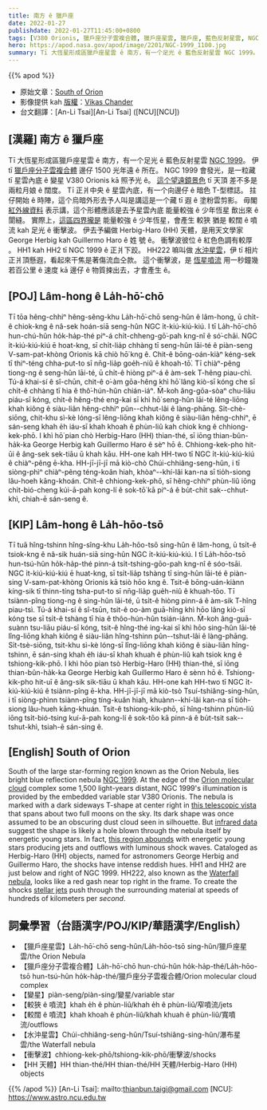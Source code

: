 ```yaml
---
title: 南方 ê 獵戶座
date: 2022-01-27
publishdate: 2022-01-27T11:45:00+0800
tags: [V380 Orionis, 獵戶座分子雲複合體, 獵戶座星雲, 獵戶座, 藍色反射星雲, NGC 1999, HH1, HH2, HH222, HH 天體, Herbig-Haro 天體, 噴流]
hero: https://apod.nasa.gov/apod/image/2201/NGC-1999_1100.jpg
summary: Tī 大恆星形成區獵戶座星雲 ê 南方，有一个足光 ê 藍色反射星雲 NGC 1999。
---
```


{{% apod %}}

- 原始文章：[South of Orion](https://apod.nasa.gov/apod/ap220127.html)
- 影像提供 kah [版權][Copyright]：[Vikas Chander](https://www.vikaschander.com/)
- 台文翻譯：[An-Li Tsai][An-Li Tsai] ([NCU][NCU])

## [漢羅] 南方 ê 獵戶座
Tī 大恆星形成區獵戶座星雲 ê 南方，有一个足光 ê 藍色反射星雲 [NGC 1999][NGC 1999]。
伊 tī [獵戶座分子雲複合體][Orion molecular cloud] 邊仔 1500 光年遠 ê 所在。
NGC 1999 會發光，是一粒藏 tī 星雲內底 ê 變星 V380 Orionis kā 照予光 ê。
[這个望遠鏡景色][this telescopic vista] tī 天頂 差不多是兩粒月娘 ê 闊度。
Tī 正爿中央 ê 星雲內底，有一个向邊仔 ê 暗色 T-型標誌。
拄仔開始 ê 時陣，這个烏暗外形去予人叫是講這是一个藏 tī 遐 ê 塗粉雲剪影。
毋閣 [紅外線資料][infrared data] 表示講，這个形體應該是去予星雲內底 能量較強 ê 少年恆星 歕出來 ê 閬縫。
實際上，[這區四界攏是][this region abounds] 能量較強 ê 少年恆星，會產生 較狹 猶是 較闊 ê 噴流 kah 足光 ê 衝擊波。
伊去予編做 Herbig-Haro (HH) 天體，是用天文學家 George Herbig kah Guillermo Haro ê 姓 號 ê。
衝擊波彼位 ê 紅色色調有較厚 。
HH1 kah HH2 tī NGC 1999 ê 正爿下跤。
HH222 嘛叫做 [水沖星雲][Waterfall nebula]，伊 tī 相片正爿頂懸遐，看起來干焦是著傷流血仝款。
這个衝擊波，是 [恆星噴流][stellar jets t] 用一秒鐘幾若百公里 ê 速度 kā 邊仔 ê 物質捒出去，才會產生 ê。

## [POJ] Lâm-hong ê La̍h-hō͘-chō
Tī tōa hêng-chhiⁿ hêng-sêng-khu La̍h-hō͘-chō seng-hûn ê lâm-hong, ū chi̍t-ê chiok-kng ê nâ-sek hoán-siā seng-hûn NGC i̍t-kiú-kiú-kiú.
I tī La̍h-hō͘-chō hun-chú-hûn ho̍k-ha̍p-thé piⁿ-á chi̍t-chheng-gō͘-pah kng-nî ê só͘-chāi.
NGC i̍t-kiú-kiú-kiú ē hoat-kng, sī chi̍t-lia̍p chhàng tī seng-hûn lāi-té ê piàn-seng V-sam-pat-khòng Orionis kā chiò hō͘ kng ê.
Chit-ê bōng-oán-kiàⁿ kéng-sek tī thiⁿ-téng chha-put-to sī nn̄g-lia̍p goe̍h-niû ê khoah-tō͘.
Tī chiàⁿ-pêng tiong-ng ê seng-hûn lāi-té, ū chi̍t-ê hiòng piⁿ-á ê àm-sek T-hêng piau-chì.
Tú-á khai-sí ê sî-chūn, chit-ê o͘-àm gōa-hêng khì hō͘ lâng kiò-sī kóng che sī chi̍t-ê chhàng tī hia ê thô͘-hún-hûn chián-iáⁿ.
M̄-koh âng-gōa-sòaⁿ chu-liāu piáu-sī kóng, chit-ê hêng-thé eng-kai sī khì hō͘ seng-hûn lāi-té lêng-liōng khah kiông ê siàu-liân hêng-chhiⁿ pûn--chhut-lâi ê làng-phāng.
Si̍t-chè-siōng, chit-khu sì-kè lóng-sī lêng-liōng khah kiông ê siàu-liân hêng-chhiⁿ, ē sán-seng khah e̍h iáu-sī khah khoah ê phùn-liû kah chiok kng ê chhiong-kek-phō.
I khì hō͘ pian chò Herbig-Haro (HH) thian-thé, sī iōng thian-bûn-ha̍k-ka George Herbig kah Guillermo Haro ê sèⁿ hō ê.
Chhiong-kek-pho hit-ūi ê âng-sek sek-tiāu ū khah kāu.
HH-one kah HH-two tī NGC i̍t-kiú-kiú-kiú ê chiàⁿ-pêng ē-kha.
HH-jī-jī-jī mā kiò-chò Chúi-chhiâng-seng-hûn, i tī siòng-phìⁿ chiàⁿ-pêng téng-koân hiah, khòaⁿ--khí-lâi kan-na sī tio̍h-siong lâu-hoeh kāng-khoán.
Chit-ê chhiong-kek-phō, sī hêng-chhiⁿ phùn-liû iōng chi̍t-bió-cheng kúi-ā-pah kong-lí ê sok-tō͘ kā piⁿ-á ê bu̍t-chit sak--chhut-khì, chiah-ē sán-seng ê.

## [KIP] Lâm-hong ê La̍h-hōo-tsō
Tī tuā hîng-tshinn hîng-sîng-khu La̍h-hōo-tsō sing-hûn ê lâm-hong, ū tsi̍t-ê tsiok-kng ê nâ-sik huán-siā sing-hûn NGC i̍t-kiú-kiú-kiú.
I tī La̍h-hōo-tsō hun-tsú-hûn ho̍k-ha̍p-thé pinn-á tsi̍t-tshing-gōo-pah kng-nî ê sóo-tsāi.
NGC i̍t-kiú-kiú-kiú ē huat-kng, sī tsi̍t-lia̍p tshàng tī sing-hûn lāi-té ê piàn-sing V-sam-pat-khòng Orionis kā tsiò hōo kng ê.
Tsit-ê bōng-uán-kiànn kíng-sik tī thinn-tíng tsha-put-to sī nn̄g-lia̍p gue̍h-niû ê khuah-tōo.
Tī tsiànn-pîng tiong-ng ê sing-hûn lāi-té, ū tsi̍t-ê hiòng pinn-á ê àm-sik T-hîng piau-tsì.
Tú-á khai-sí ê sî-tsūn, tsit-ê oo-àm guā-hîng khì hōo lâng kiò-sī kóng tse sī tsi̍t-ê tshàng tī hia ê thôo-hún-hûn tsián-iánn.
M̄-koh âng-guā-suànn tsu-liāu piáu-sī kóng, tsit-ê hîng-thé ing-kai sī khì hōo sing-hûn lāi-té lîng-liōng khah kiông ê siàu-liân hîng-tshinn pûn--tshut-lâi ê làng-phāng.
Si̍t-tsè-siōng, tsit-khu sì-kè lóng-sī lîng-liōng khah kiông ê siàu-liân hîng-tshinn, ē sán-sing khah e̍h iáu-sī khah khuah ê phùn-liû kah tsiok kng ê tshiong-kik-phō.
I khì hōo pian tsò Herbig-Haro (HH) thian-thé, sī iōng thian-bûn-ha̍k-ka George Herbig kah Guillermo Haro ê sènn hō ê.
Tshiong-kik-pho hit-uī ê âng-sik sik-tiāu ū khah kāu.
HH-one kah HH-two tī NGC i̍t-kiú-kiú-kiú ê tsiànn-pîng ē-kha.
HH-jī-jī-jī mā kiò-tsò Tsuí-tshiâng-sing-hûn, i tī siòng-phìnn tsiànn-pîng tíng-kuân hiah, khuànn--khí-lâi kan-na sī tio̍h-siong lâu-hueh kāng-khuán.
Tsit-ê tshiong-kik-phō, sī hîng-tshinn phùn-liû iōng tsi̍t-bió-tsing kuí-ā-pah kong-lí ê sok-tōo kā pinn-á ê bu̍t-tsit sak--tshut-khì, tsiah-ē sán-sing ê.

## [English] South of Orion

South of the large star-forming region known as the Orion Nebula, lies bright blue reflection nebula [NGC 1999][NGC 1999].
At the edge of the [Orion molecular cloud][Orion molecular cloud] complex some 1,500 light-years distant, NGC 1999's illumination is provided by the embedded variable star V380 Orionis.
The nebula is marked with a dark sideways T-shape at center right in [this telescopic vista][this telescopic vista] that spans about two full moons on the sky.
Its dark shape was once assumed to be an obscuring dust cloud seen in silhouette.
But [infrared data][infrared data] suggest the shape is likely a hole blown through the nebula itself by energetic young stars.
In fact, [this region abounds][this region abounds] with energetic young stars producing jets and outflows with luminous shock waves.
Cataloged as Herbig-Haro (HH) objects, named for astronomers George Herbig and Guillermo Haro, the shocks have intense reddish hues.
HH1 and HH2 are just below and right of NGC 1999.
HH222, also known as the [Waterfall nebula][Waterfall nebula], looks like a red gash near top right in the frame.
To create the shocks [stellar jets][stellar jets e] push through the surrounding material at speeds of hundreds of kilometers per *second*.

## 詞彙學習（台語漢字/POJ/KIP/華語漢字/English）
- 【獵戶座星雲】La̍h-hō͘-chō seng-hûn/La̍h-hōo-tsō sing-hûn/獵戶座星雲/the Orion Nebula
- 【獵戶座分子雲複合體】La̍h-hō͘-chō hun-chú-hûn ho̍k-ha̍p-thé/La̍h-hōo-tsō hun-tsú-hûn ho̍k-ha̍p-thé/獵戶座分子雲複合體/Orion molecular cloud complex
- 【變星】piàn-seng/piàn-sing/變星/variable star
- 【較狹 ê 噴流】khah e̍h ê phùn-liû/khah e̍h ê phùn-liû/窄噴流/jets
- 【較闊 ê 噴流】khah khoah ê phùn-liû/khah khuah ê phùn-liû/寬噴流/outflows
- 【水沖星雲】Chúi-chhiâng-seng-hûn/Tsuí-tshiâng-sing-hûn/瀑布星雲/the Waterfall nebula
- 【衝擊波】chhiong-kek-phō/tshiong-kik-phō/衝擊波/shocks
- 【HH 天體】HH thian-thé/HH thian-thé/HH 天體/Herbig-Haro (HH) objects




{{% /apod %}}
[An-Li Tsai]: mailto:thianbun.taigi@gmail.com
[NCU]: https://www.astro.ncu.edu.tw

[Copyright]: https://apod.nasa.gov/apod/lib/about_apod.html#srapply

[NGC 1999]:https://hubblesite.org/contents/media/images/2000/10/952-Image.html
[Orion molecular cloud]:http://www.messier.seds.org/more/oricloud.html
[this telescopic vista]:https://www.astrobin.com/68p5nt/
[infrared data]:https://arxiv.org/abs/1005.2202
[this region abounds]:https://apod.nasa.gov/apod/ap180307.html
[Waterfall nebula]:https://hubblesite.org/contents/media/images/2000/10/952-Image.html
[stellar jets e]:https://apod.nasa.gov/apod/ap220121.html
[stellar jets t]:https://apod.tw/daily/20220121/
